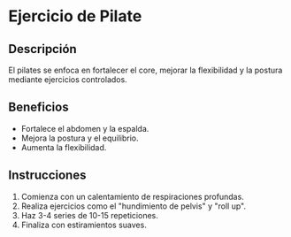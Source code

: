 
# Ejercicio de Pilate

## Descripción
El pilates se enfoca en fortalecer el core, mejorar la flexibilidad y la postura mediante ejercicios controlados.


## Beneficios
- Fortalece el abdomen y la espalda.
- Mejora la postura y el equilibrio.
- Aumenta la flexibilidad.

## Instrucciones
1. Comienza con un calentamiento de respiraciones profundas.
2. Realiza ejercicios como el "hundimiento de pelvis" y "roll up".
3. Haz 3-4 series de 10-15 repeticiones.
4. Finaliza con estiramientos suaves.
